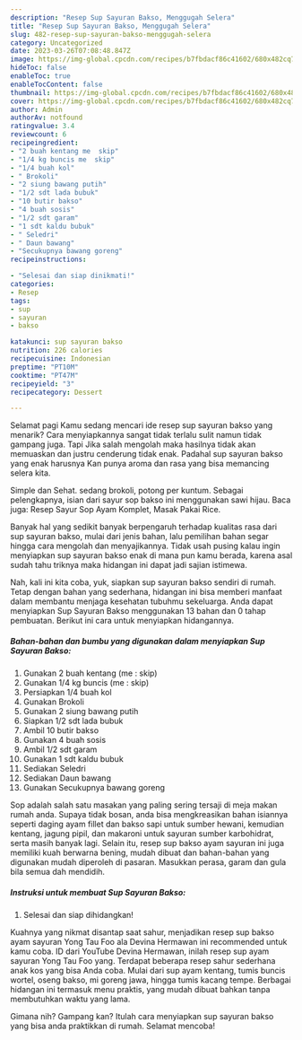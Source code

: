 ```yaml
---
description: "Resep Sup Sayuran Bakso, Menggugah Selera"
title: "Resep Sup Sayuran Bakso, Menggugah Selera"
slug: 482-resep-sup-sayuran-bakso-menggugah-selera
category: Uncategorized
date: 2023-03-26T07:08:48.847Z
image: https://img-global.cpcdn.com/recipes/b7fbdacf86c41602/680x482cq70/sup-sayuran-bakso-foto-resep-utama.jpg
hideToc: false
enableToc: true
enableTocContent: false
thumbnail: https://img-global.cpcdn.com/recipes/b7fbdacf86c41602/680x482cq70/sup-sayuran-bakso-foto-resep-utama.jpg
cover: https://img-global.cpcdn.com/recipes/b7fbdacf86c41602/680x482cq70/sup-sayuran-bakso-foto-resep-utama.jpg
author: Admin
authorAv: notfound
ratingvalue: 3.4
reviewcount: 6
recipeingredient:
- "2 buah kentang me  skip"
- "1/4 kg buncis me  skip"
- "1/4 buah kol"
- " Brokoli"
- "2 siung bawang putih"
- "1/2 sdt lada bubuk"
- "10 butir bakso"
- "4 buah sosis"
- "1/2 sdt garam"
- "1 sdt kaldu bubuk"
- " Seledri"
- " Daun bawang"
- "Secukupnya bawang goreng"
recipeinstructions:

- "Selesai dan siap dinikmati!"
categories:
- Resep
tags:
- sup
- sayuran
- bakso

katakunci: sup sayuran bakso 
nutrition: 226 calories
recipecuisine: Indonesian
preptime: "PT10M"
cooktime: "PT47M"
recipeyield: "3"
recipecategory: Dessert

---
```



Selamat pagi Kamu sedang mencari ide resep sup sayuran bakso yang menarik? Cara menyiapkannya sangat tidak terlalu sulit namun tidak gampang juga. Tapi Jika salah mengolah maka hasilnya tidak akan memuaskan dan justru cenderung tidak enak. Padahal sup sayuran bakso yang enak harusnya Kan punya aroma dan rasa yang bisa memancing selera kita.


Simple dan Sehat. sedang brokoli, potong per kuntum. Sebagai pelengkapnya, isian dari sayur sop bakso ini menggunakan sawi hijau. Baca juga: Resep Sayur Sop Ayam Komplet, Masak Pakai Rice.

Banyak hal yang sedikit banyak berpengaruh terhadap kualitas rasa dari sup sayuran bakso, mulai dari jenis bahan, lalu pemilihan bahan segar hingga cara mengolah dan menyajikannya. Tidak usah pusing kalau ingin menyiapkan sup sayuran bakso enak di mana pun kamu berada, karena asal sudah tahu triknya maka hidangan ini dapat jadi sajian istimewa.


Nah, kali ini kita coba, yuk, siapkan sup sayuran bakso sendiri di rumah. Tetap dengan bahan yang sederhana, hidangan ini bisa memberi manfaat dalam membantu menjaga kesehatan tubuhmu sekeluarga. Anda dapat menyiapkan Sup Sayuran Bakso menggunakan 13 bahan dan 0 tahap pembuatan. Berikut ini cara untuk menyiapkan hidangannya.

<!--inarticleads1-->

##### Bahan-bahan dan bumbu yang digunakan dalam menyiapkan Sup Sayuran Bakso:

1. Gunakan 2 buah kentang (me : skip)
1. Gunakan 1/4 kg buncis (me : skip)
1. Persiapkan 1/4 buah kol
1. Gunakan  Brokoli
1. Gunakan 2 siung bawang putih
1. Siapkan 1/2 sdt lada bubuk
1. Ambil 10 butir bakso
1. Gunakan 4 buah sosis
1. Ambil 1/2 sdt garam
1. Gunakan 1 sdt kaldu bubuk
1. Sediakan  Seledri
1. Sediakan  Daun bawang
1. Gunakan Secukupnya bawang goreng


Sop adalah salah satu masakan yang paling sering tersaji di meja makan rumah anda. Supaya tidak bosan, anda bisa mengkreasikan bahan isiannya seperti daging ayam fillet dan bakso sapi untuk sumber hewani, kemudian kentang, jagung pipil, dan makaroni untuk sayuran sumber karbohidrat, serta masih banyak lagi. Selain itu, resep sup bakso ayam sayuran ini juga memiliki kuah berwarna bening, mudah dibuat dan bahan-bahan yang digunakan mudah diperoleh di pasaran. Masukkan perasa, garam dan gula bila semua dah mendidih. 

<!--inarticleads2-->

##### Instruksi untuk membuat Sup Sayuran Bakso:


1. Selesai dan siap dihidangkan!

Kuahnya yang nikmat disantap saat sahur, menjadikan resep sup bakso ayam sayuran Yong Tau Foo ala Devina Hermawan ini recommended untuk kamu coba. ID dari YouTube Devina Hermawan, inilah resep sup ayam sayuran Yong Tau Foo yang. Terdapat beberapa resep sahur sederhana anak kos yang bisa Anda coba. Mulai dari sup ayam kentang, tumis buncis wortel, oseng bakso, mi goreng jawa, hingga tumis kacang tempe. Berbagai hidangan ini termasuk menu praktis, yang mudah dibuat bahkan tanpa membutuhkan waktu yang lama. 

Gimana nih? Gampang kan? Itulah cara menyiapkan sup sayuran bakso yang bisa anda praktikkan di rumah. Selamat mencoba!
